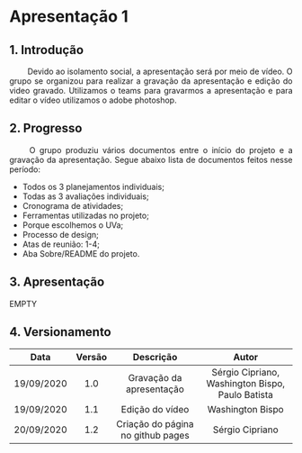# Apresentação 1

## 1. Introdução

<p align="justify"> &emsp;&emsp; Devido ao isolamento social, a apresentação será por meio de vídeo. O grupo se organizou para realizar a gravação da apresentação e edição do video gravado. Utilizamos o teams para gravarmos a apresentação e para editar o vídeo utilizamos o adobe photoshop.</p>

## 2. Progresso

<p align="justify"> &emsp;&emsp; O grupo produziu vários documentos entre o início do projeto e a gravação da apresentação. Segue abaixo lista de documentos feitos nesse período:</p>

* Todos os 3 planejamentos individuais;
* Todas as 3 avaliações individuais;
* Cronograma de atividades;
* Ferramentas utilizadas no projeto;
* Porque escolhemos o UVa;
* Processo de design;
* Atas de reunião: 1-4;
* Aba Sobre/README do projeto.


## 3. Apresentação

EMPTY

## 4. Versionamento

|Data|Versão|Descrição|Autor|
|:-:|:-:|:-:|:-:|
|19/09/2020|1.0|Gravação da apresentação|Sérgio Cipriano, Washington Bispo, Paulo Batista|
|19/09/2020|1.1|Edição do vídeo|Washington Bispo|
|20/09/2020|1.2|Criação do página no github pages|Sérgio Cipriano|